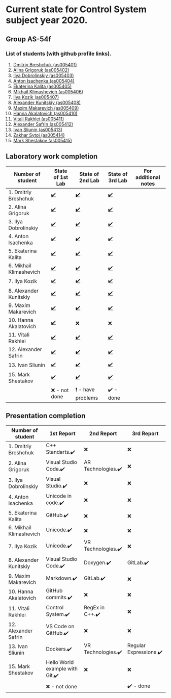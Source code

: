 # Current state for Control System subject year 2020.

## Group AS-54f

### List of students (with github profile links).

1. [Dmitriy Breshchuk (as005401)](https://github.com/as005401)
2. [Alina Grigoruk (as005402)](https://github.com/as005402)
3. [Ilya Dobrolinskiy (as005403)](https://github.com/as005403)
4. [Anton Isachenka (as005404)](https://github.com/as005404)
5. [Ekaterina Kalita (as005405)](https://github.com/as005405)
6. [Mikhail Klimashevich (as005406)](https://github.com/as005406)
7. [Ilya Kozik (as005407)](https://github.com/as005407)
8. [Alexander Kunitskiy (as005408)](https://github.com/as005408)
9. [Maxim Makarevich (as005409)](https://github.com/as005409)
10. [Hanna Akalatovich (as005410)](https://github.com/as005410)
11. [Vitali Rakhlei (as005411)](https://github.com/as005411)
12. [Alexander Safrin (as005412)](https://github.com/as005412)
13. [Ivan Sliunin (as005413)](https://github.com/as005413)
14. [Zakhar Sytoi (as005414)](https://github.com/as005414)
15. [Mark Shestakov (as005415)](https://github.com/as005415)

## Laboratory work completion 

| Number of student       | State of 1st Lab                                             | State of 2nd Lab                                             | State of 3rd Lab                                             | For additional notes |
| ----------------------- | ------------------------------------------------------------ | ------------------------------------------------------------ | ------------------------------------------------------------ | -------------------- |
| 1. Dmitriy Breshchuk    | [:heavy_check_mark:](https://github.com/brstu/MMIPU-2020/pull/10) | [:heavy_check_mark:](https://github.com/brstu/MMIPU-2020/pull/45) | [:heavy_check_mark:](https://github.com/brstu/MMIPU-2020/pull/152) |                      |
| 2. Alina Grigoruk       | [:heavy_check_mark:](https://github.com/brstu/MMIPU-2020/pull/8) | [:heavy_check_mark:](https://github.com/brstu/MMIPU-2020/pull/64) | [:heavy_check_mark:](https://github.com/brstu/MMIPU-2020/pull/153) |                      |
| 3. Ilya Dobrolinskiy    | [:heavy_check_mark:](https://github.com/brstu/MMIPU-2020/pull/16) | [:heavy_check_mark:](https://github.com/brstu/MMIPU-2020/pull/66) | [:heavy_check_mark:](https://github.com/brstu/MMIPU-2020/pull/169) |                      |
| 4. Anton Isachenka      | [:heavy_check_mark:](https://github.com/brstu/MMIPU-2020/pull/17) | [:heavy_check_mark:](https://github.com/brstu/MMIPU-2020/pull/36) | [:heavy_check_mark:](https://github.com/brstu/MMIPU-2020/pull/151) |                      |
| 5. Ekaterina Kalita     | [:heavy_check_mark:](https://github.com/brstu/MMIPU-2020/pull/9) | [:heavy_check_mark:](https://github.com/brstu/MMIPU-2020/pull/75) | [:heavy_check_mark:](https://github.com/brstu/MMIPU-2020/pull/166) |                      |
| 6. Mikhail Klimashevich | [:heavy_check_mark:](https://github.com/brstu/MMIPU-2020/pull/20) | [:heavy_check_mark:](https://github.com/brstu/MMIPU-2020/pull/174) | [:heavy_check_mark:](https://github.com/brstu/MMIPU-2020/pull/175) |                      |
| 7. Ilya Kozik           | [:heavy_check_mark:](https://github.com/brstu/MMIPU-2020/pull/11) | [:heavy_check_mark:](https://github.com/brstu/MMIPU-2020/pull/177) | [:heavy_check_mark:](https://github.com/brstu/MMIPU-2020/pull/176) |                      |
| 8. Alexander Kunitskiy  | [:heavy_check_mark:](https://github.com/brstu/MMIPU-2020/pull/15) | [:heavy_check_mark:](https://github.com/brstu/MMIPU-2020/pull/55) | [:heavy_check_mark:](https://github.com/brstu/MMIPU-2020/pull/150) |                      |
| 9. Maxim Makarevich     | [:heavy_check_mark:](https://github.com/brstu/MMIPU-2020/pull/4) | [:heavy_check_mark:](https://github.com/brstu/MMIPU-2020/pull/32) | [:heavy_check_mark:](https://github.com/brstu/MMIPU-2020/pull/149) |                      |
| 10. Hanna Akalatovich   | [:heavy_check_mark:](https://github.com/brstu/MMIPU-2020/pull/10) | :x:                                                          | :x:                                                          |                      |
| 11. Vitali Rakhlei      | [:heavy_check_mark:](https://github.com/brstu/MMIPU-2020/pull/29) | [:heavy_check_mark:](https://github.com/brstu/MMIPU-2020/pull/71) | [:heavy_check_mark:](https://github.com/brstu/MMIPU-2020/pull/168) |                      |
| 12. Alexander Safrin    | [:heavy_check_mark:](https://github.com/brstu/MMIPU-2020/pull/14) | [:heavy_check_mark:](https://github.com/brstu/MMIPU-2020/pull/98) | [:heavy_check_mark:](https://github.com/brstu/MMIPU-2020/pull/171) |                      |
| 13. Ivan Sliunin        | [:heavy_check_mark:](https://github.com/brstu/MMIPU-2020/pull/12) | [:heavy_check_mark:](https://github.com/brstu/MMIPU-2020/pull/178) | [:heavy_check_mark:](https://github.com/brstu/MMIPU-2020/pull/179) |                      |
| 15. Mark Shestakov      | [:heavy_check_mark:](https://github.com/brstu/MMIPU-2020/pull/2) | [:heavy_check_mark:](https://github.com/brstu/MMIPU-2020/pull/51) | [:heavy_check_mark:](https://github.com/brstu/MMIPU-2020/pull/165) |                      |
|                         | :x: - not done​                                               | :heavy_exclamation_mark: - have problems​                     | :heavy_check_mark: - done​                                    |                      |

## Presentation completion

| Number of student       | 1st Report                                      | 2nd Report                         | 3rd Report                             |
| ----------------------- | ----------------------------------------------- | ---------------------------------- | -------------------------------------- |
| 1. Dmitriy Breshchuk    | C++ Standarts.:heavy_check_mark:                | :x:                                | :x:                                    |
| 2. Alina Grigoruk       | Visual Studio Code.:heavy_check_mark:           | AR Technologies.:heavy_check_mark: | :x:                                    |
| 3. Ilya Dobrolinskiy    | Visual Studio.:heavy_check_mark:                | :x:                                | :x:                                    |
| 4. Anton Isachenka      | Unicode in code.:heavy_check_mark:              | :x:                                | :x:                                    |
| 5. Ekaterina Kalita     | GitHub.:heavy_check_mark:                       | :x:                                | :x:                                    |
| 6. Mikhail Klimashevich | Unicode.:heavy_check_mark:                      | :x:                                | :x:                                    |
| 7. Ilya Kozik           | Unicode.:heavy_check_mark:                      | VR Technologies.:heavy_check_mark: | :x:                                    |
| 8. Alexander Kunitskiy  | Visual Studio Code.:heavy_check_mark:           | Doxygen.:heavy_check_mark:         | GitLab.:heavy_check_mark:              |
| 9. Maxim Makarevich     | Markdown.:heavy_check_mark:                     | GitLab.:heavy_check_mark:          | :x:                                    |
| 10. Hanna Akalatovich   | GitHub commits.:heavy_check_mark:               | :x:                                | :x:                                    |
| 11. Vitali Rakhlei      | Control System.:heavy_check_mark:               | RegEx in C++.:heavy_check_mark:    | :x:                                    |
| 12. Alexander Safrin    | VS Code on GitHub.:heavy_check_mark:            | :x:                                | :x:                                    |
| 13. Ivan Sliunin        | Dockers.:heavy_check_mark:                      | VR Technologies.:heavy_check_mark: | Regular Expressions.:heavy_check_mark: |
| 15. Mark Shestakov      | Hello World example with Git.:heavy_check_mark: | :x:                                | :x:                                    |
|                         | :x: - not done​                                  |                                    | :heavy_check_mark: - done​              |
